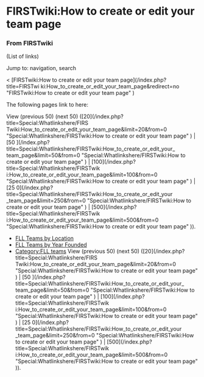 # FIRSTwiki:How to create or edit your team page

### From FIRSTwiki

(List of links)

Jump to: navigation, search

&lt; [FIRSTwiki:How to create or edit your team page](/index.php?title=FIRSTwi
ki:How_to_create_or_edit_your_team_page&redirect=no "FIRSTwiki:How to create
or edit your team page" )  

The following pages link to here:

View (previous 50) (next 50) ([20](/index.php?title=Special:Whatlinkshere/FIRS
Twiki:How_to_create_or_edit_your_team_page&limit=20&from=0
"Special:Whatlinkshere/FIRSTwiki:How to create or edit your team page" ) | [50
](/index.php?title=Special:Whatlinkshere/FIRSTwiki:How_to_create_or_edit_your_
team_page&limit=50&from=0 "Special:Whatlinkshere/FIRSTwiki:How to create or
edit your team page" ) | [100](/index.php?title=Special:Whatlinkshere/FIRSTwik
i:How_to_create_or_edit_your_team_page&limit=100&from=0
"Special:Whatlinkshere/FIRSTwiki:How to create or edit your team page" ) | [25
0](/index.php?title=Special:Whatlinkshere/FIRSTwiki:How_to_create_or_edit_your
_team_page&limit=250&from=0 "Special:Whatlinkshere/FIRSTwiki:How to create or
edit your team page" ) | [500](/index.php?title=Special:Whatlinkshere/FIRSTwik
i:How_to_create_or_edit_your_team_page&limit=500&from=0
"Special:Whatlinkshere/FIRSTwiki:How to create or edit your team page" )).

  * [FLL Teams by Location](/index.php/FLL_Teams_by_Location "FLL Teams by Location" )
  * [FLL Teams by Year Founded](/index.php/FLL_Teams_by_Year_Founded "FLL Teams by Year Founded" )
  * [Category:FLL teams](/index.php/Category:FLL_teams "Category:FLL teams" )
View (previous 50) (next 50) ([20](/index.php?title=Special:Whatlinkshere/FIRS
Twiki:How_to_create_or_edit_your_team_page&limit=20&from=0
"Special:Whatlinkshere/FIRSTwiki:How to create or edit your team page" ) | [50
](/index.php?title=Special:Whatlinkshere/FIRSTwiki:How_to_create_or_edit_your_
team_page&limit=50&from=0 "Special:Whatlinkshere/FIRSTwiki:How to create or
edit your team page" ) | [100](/index.php?title=Special:Whatlinkshere/FIRSTwik
i:How_to_create_or_edit_your_team_page&limit=100&from=0
"Special:Whatlinkshere/FIRSTwiki:How to create or edit your team page" ) | [25
0](/index.php?title=Special:Whatlinkshere/FIRSTwiki:How_to_create_or_edit_your
_team_page&limit=250&from=0 "Special:Whatlinkshere/FIRSTwiki:How to create or
edit your team page" ) | [500](/index.php?title=Special:Whatlinkshere/FIRSTwik
i:How_to_create_or_edit_your_team_page&limit=500&from=0
"Special:Whatlinkshere/FIRSTwiki:How to create or edit your team page" )).


